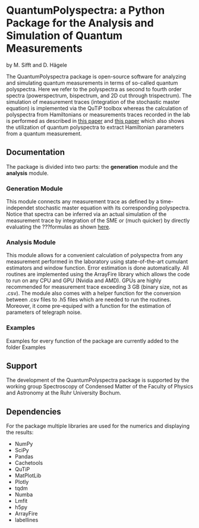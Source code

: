 # QuantumPolyspectra: a Python Package for the Analysis and Simulation of Quantum Measurements 
by M. Sifft and D. Hägele

The QuantumPolyspectra package is open-source software for analyzing and simulating quantum measurements in terms of so-called quantum polyspectra. Here we refer to the polyspectra as second to fourth order spectra (powerspectrum, bispectrum, and 2D cut through trispectrum). The simulation of measurement traces (integration of the stochastic master equation) is implemented via the QuTiP toolbox whereas the calculation of polyspectra from Hamiltonians or measurements traces recorded in the lab is performed as described in [this paper](https://link.aps.org/doi/10.1103/PhysRevB.98.205143) and [this paper](https://arxiv.org/abs/2011.07992) which also shows the utilization of quantum polyspectra to extract Hamiltonian parameters from a quantum measurement. 

## Documentation
The package is divided into two parts: the **generation** module and the **analysis** module. 
### Generation Module
This module connects any measurement trace as defined by a time-independet stochastic master equation with its corresponding polyspectra. Notice that spectra can be inferred via an actual simulation of the measurement trace by integration of the SME or (much quicker) by directly evaluating the ???formulas as shown [here](https://link.aps.org/doi/10.1103/PhysRevB.98.205143). 
### Analysis Module
This module allows for a convenient calculation of polyspectra from any measurement performed in the laboratory using state-of-the-art cumulant estimators and window function. Error estimation is done automatically. All routines are implemented using the ArrayFire library which allows the code to run on any CPU and GPU (Nvidia and AMD). GPUs are highly recommended for measurement trace exceeding 3 GB (binary size, not as .csv). The module also comes with a helper function for the conversion between .csv files to .h5 files which are needed to run the routines. Moreover, it come pre-equiped with a function for the estimation of parameters of telegraph noise.

### Examples
Examples for every function of the package are currently added to the folder Examples

## Support
The development of the QuantumPolyspectra package is supported by the working group Spectroscopy of Condensed Matter of the Faculty of Physics and Astronomy at the Ruhr University Bochum.

## Dependencies
For the package multiple libraries are used for the numerics and displaying the results:
* NumPy
* SciPy
* Pandas
* Cachetools
* QuTiP
* MatPlotLib
* Plotly
* tqdm
* Numba
* Lmfit
* h5py
* ArrayFire
* labellines
